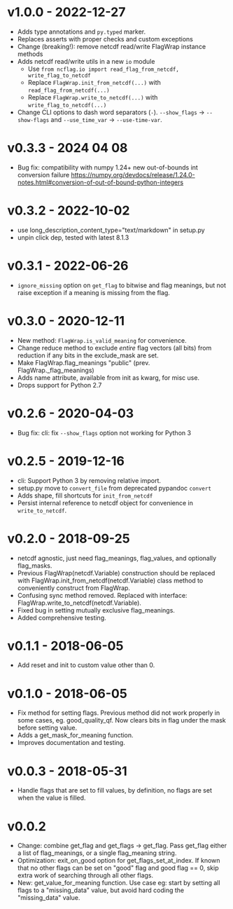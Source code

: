 # v1.0.0 - 2022-12-27
- Adds type annotations and `py.typed` marker.
- Replaces asserts with proper checks and custom exceptions
- Change (breaking!): remove netcdf read/write FlagWrap instance methods
- Adds netcdf read/write utils in a new `io` module
    - Use `from ncflag.io import read_flag_from_netcdf, write_flag_to_netcdf`
    - Replace `FlagWrap.init_from_netcdf(...)` with `read_flag_from_netcdf(...)`
    - Replace `FlagWrap.write_to_netcdf(...)` with `write_flag_to_netcdf(...)`
- Change CLI options to dash word separators (`-`). `--show_flags` ->
  `--show-flags` and `--use_time_var` -> `--use-time-var`.

# v0.3.3 - 2024 04 08
- Bug fix: compatibility with numpy 1.24+ new out-of-bounds int conversion failure 
  https://numpy.org/devdocs/release/1.24.0-notes.html#conversion-of-out-of-bound-python-integers

# v0.3.2 - 2022-10-02
- use long_description_content_type="text/markdown" in setup.py
- unpin click dep, tested with latest 8.1.3

# v0.3.1 - 2022-06-26
- `ignore_missing` option on `get_flag` to bitwise and flag meanings, but not raise exception if a
  meaning is missing from the flag.

# v0.3.0 - 2020-12-11
 - New method: `FlagWrap.is_valid_meaning` for convenience.
 - Change reduce method to exclude _entire_ flag vectors (all bits) from reduction if any bits in
   the exclude_mask are set.
 - Make FlagWrap.flag_meanings "public" (prev. FlagWrap._flag_meanings)
 - Adds name attribute, available from init as kwarg, for misc use.
 - Drops support for Python 2.7

# v0.2.6 - 2020-04-03
 - Bug fix: cli: fix `--show_flags` option not working for Python 3

# v0.2.5 - 2019-12-16
 - cli: Support Python 3 by removing relative import.
 - setup.py move to `convert_file` from deprecated pypandoc `convert`
 - Adds shape, fill shortcuts for `init_from_netcdf`
 - Persist internal reference to netcdf object for convenience in `write_to_netcdf`.

# v0.2.0 - 2018-09-25
 - netcdf agnostic, just need flag_meanings, flag_values, and optionally
flag_masks.
 - Previous FlagWrap(netcdf.Variable) construction should be replaced with
FlagWrap.init_from_netcdf(netcdf.Variable) class method to conveniently
construct from FlagWrap.
 - Confusing sync method removed. Replaced with interface:
FlagWrap.write_to_netcdf(netcdf.Variable).
 - Fixed bug in setting mutually exclusive flag_meanings.
 - Added comprehensive testing.

# v0.1.1 - 2018-06-05
 - Add reset and init to custom value other than 0.

# v0.1.0 - 2018-06-05
 - Fix method for setting flags. Previous method did not
    work properly in some cases, eg. good_quality_qf. Now
    clears bits in flag under the mask before setting value.
 - Adds a get_mask_for_meaning function.
 - Improves documentation and testing.

# v0.0.3 - 2018-05-31
 - Handle flags that are set to fill values, by definition, no flags are
    set when the value is filled.

# v0.0.2

 - Change: combine get_flag and get_flags -> get_flag. Pass get_flag
    either a list of flag_meanings, or a single flag_meaning string.
 - Optimization: exit_on_good option for get_flags_set_at_index. If known
    that no other flags can be set on "good" flag and good flag == 0, skip
    extra work of searching through all other flags.
 - New: get_value_for_meaning function. Use case eg: start by setting all
    flags to a "missing_data" value, but avoid hard coding the "missing_data"
    value.
